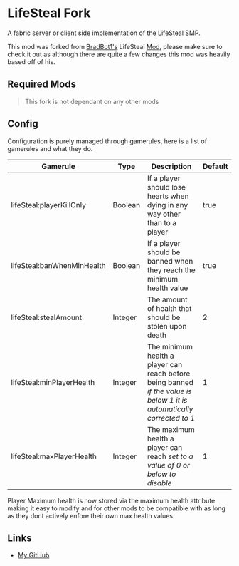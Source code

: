 # LifeSteal Fork

A fabric server or client side implementation of the LifeSteal SMP.

This mod was forked from [BradBot1's](https://github.com/BradBot1/) LifeSteal [Mod](https://github.com/BradBot1/LifeSteal), please make sure to check it out as although there are quite a few changes this mod was heavily based off of his.

## Required Mods

> This fork is not dependant on any other mods

## Config

Configuration is purely managed through gamerules, here is a list of gamerules and what they do.

|Gamerule|Type|Description|Default|
|-----|----|-----------|-------|
|lifeSteal:playerKillOnly|Boolean|If a player should lose hearts when dying in any way other than to a player|true|
|lifeSteal:banWhenMinHealth|Boolean|If a player should be banned when they reach the minimum health value|true|
|lifeSteal:stealAmount|Integer|The amount of health that should be stolen upon death|2|
|lifeSteal:minPlayerHealth|Integer|The minimum health a player can reach before being banned *if the value is below 1 it is automatically corrected to 1*|1|
|lifeSteal:maxPlayerHealth|Integer|The maximum health a player can reach *set to a value of 0 or below to disable*|1|

Player Maximum health is now stored via the maximum health attribute making it easy to modify and for other mods to be compatible with as long as they dont actively enfore their own max health values.

## Links
* [My GitHub](https://github.com/ModernAdventurer/LifeSteal/)
